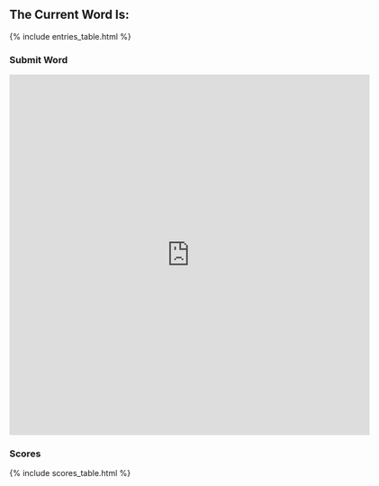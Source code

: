 ## The Current Word Is:
{% include entries_table.html %}


### Submit Word

<iframe src="https://docs.google.com/forms/d/e/1FAIpQLSfX9sNLLSNSq6MPj8pq_vuD-_qwMNIZFb8LuT3OOcigOMTheg/viewform?embedded=true" width="640" height="641" frameborder="0" marginheight="0" marginwidth="0">Loading…</iframe>


### Scores
{% include scores_table.html %}
